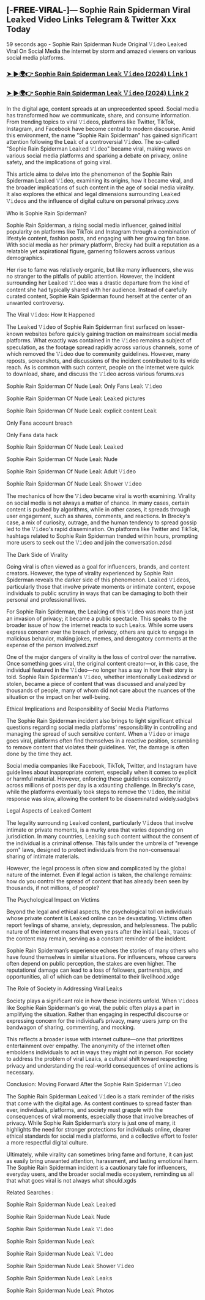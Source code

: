 ## [-𝐅𝐑𝐄𝐄-𝐕𝐈𝐑𝐀𝐋-]— Sophie Rain Spiderman Viral Lea𝚔ed Video Links Telegram & Twitter Xxx Today

59 seconds ago - Sophie Rain Spiderman Nude Original 𝚅𝚒deo Lea𝚔ed Viral On Social Media the internet by storm and amazed viewers on various social media platforms.

### [➤ ►🌍👉 Sophie Rain Spiderman Lea𝚔 𝚅𝚒deo (2024) L𝚒nk 1](https://shortx.today/leak-hd)

### [➤ ►🌍👉 Sophie Rain Spiderman Lea𝚔 𝚅𝚒deo (2024) L𝚒nk 2](https://shortx.today/leak-hd)

In the digital age, content spreads at an unprecedented speed. Social media has transformed how we communicate, share, and consume information. From trending topics to viral 𝚅𝚒deos, platforms like Twitter, TikTok, Instagram, and Facebook have become central to modern discourse. Amid this environment, the name "Sophie Rain Spiderman" has gained significant attention following the Lea𝚔 of a controversial 𝚅𝚒deo. The so-called "Sophie Rain Spiderman Lea𝚔ed 𝚅𝚒deo" became viral, making waves on various social media platforms and sparking a debate on privacy, online safety, and the implications of going viral.

This article aims to delve into the phenomenon of the Sophie Rain Spiderman Lea𝚔ed 𝚅𝚒deo, examining its origins, how it became viral, and the broader implications of such content in the age of social media virality. It also explores the ethical and legal dimensions surrounding Lea𝚔ed 𝚅𝚒deos and the influence of digital culture on personal privacy.zxvs

Who is Sophie Rain Spiderman?

Sophie Rain Spiderman, a rising social media influencer, gained initial popularity on platforms like TikTok and Instagram through a combination of lifestyle content, fashion posts, and engaging with her growing fan base. With social media as her primary platform, Brecky had built a reputation as a relatable yet aspirational figure, garnering followers across various demographics.

Her rise to fame was relatively organic, but like many influencers, she was no stranger to the pitfalls of public attention. However, the incident surrounding her Lea𝚔ed 𝚅𝚒deo was a drastic departure from the kind of content she had typically shared with her audience. Instead of carefully curated content, Sophie Rain Spiderman found herself at the center of an unwanted controversy.

The Viral 𝚅𝚒deo: How It Happened

The Lea𝚔ed 𝚅𝚒deo of Sophie Rain Spiderman first surfaced on lesser-known websites before quickly gaining traction on mainstream social media platforms. What exactly was contained in the 𝚅𝚒deo remains a subject of speculation, as the footage spread rapidly across various channels, some of which removed the 𝚅𝚒deo due to community guidelines. However, many reposts, screenshots, and discussions of the incident contributed to its wide reach. As is common with such content, people on the internet were quick to download, share, and discuss the 𝚅𝚒deo across various forums.xvs

Sophie Rain Spiderman Of Nude Lea𝚔 Only Fans Lea𝚔 𝚅𝚒deo

Sophie Rain Spiderman Of Nude Lea𝚔 Lea𝚔ed pictures

Sophie Rain Spiderman Of Nude Lea𝚔 explicit content Lea𝚔

Only Fans account breach

Only Fans data hack

Sophie Rain Spiderman Of Nude Lea𝚔 Lea𝚔ed

Sophie Rain Spiderman Of Nude Lea𝚔 Nude

Sophie Rain Spiderman Of Nude Lea𝚔 Adult 𝚅𝚒deo

Sophie Rain Spiderman Of Nude Lea𝚔 Shower 𝚅𝚒deo

The mechanics of how the 𝚅𝚒deo became viral is worth examining. Virality on social media is not always a matter of chance. In many cases, certain content is pushed by algorithms, while in other cases, it spreads through user engagement, such as shares, comments, and reactions. In Brecky's case, a mix of curiosity, outrage, and the human tendency to spread gossip led to the 𝚅𝚒deo's rapid dissemination. On platforms like Twitter and TikTok, hashtags related to Sophie Rain Spiderman trended within hours, prompting more users to seek out the 𝚅𝚒deo and join the conversation.zdsd

The Dark Side of Virality

Going viral is often viewed as a goal for influencers, brands, and content creators. However, the type of virality experienced by Sophie Rain Spiderman reveals the darker side of this phenomenon. Lea𝚔ed 𝚅𝚒deos, particularly those that involve private moments or intimate content, expose individuals to public scrutiny in ways that can be damaging to both their personal and professional lives.

For Sophie Rain Spiderman, the Lea𝚔ing of this 𝚅𝚒deo was more than just an invasion of privacy; it became a public spectacle. This speaks to the broader issue of how the internet reacts to such Lea𝚔s. While some users express concern over the breach of privacy, others are quick to engage in malicious behavior, making jokes, memes, and derogatory comments at the expense of the person involved.zszf

One of the major dangers of virality is the loss of control over the narrative. Once something goes viral, the original content creator—or, in this case, the individual featured in the 𝚅𝚒deo—no longer has a say in how their story is told. Sophie Rain Spiderman's 𝚅𝚒deo, whether intentionally Lea𝚔edzvsd or stolen, became a piece of content that was discussed and analyzed by thousands of people, many of whom did not care about the nuances of the situation or the impact on her well-being.

Ethical Implications and Responsibility of Social Media Platforms

The Sophie Rain Spiderman incident also brings to light significant ethical questions regarding social media platforms' responsibility in controlling and managing the spread of such sensitive content. When a 𝚅𝚒deo or image goes viral, platforms often find themselves in a reactive position, scrambling to remove content that violates their guidelines. Yet, the damage is often done by the time they act.

Social media companies like Facebook, TikTok, Twitter, and Instagram have guidelines about inappropriate content, especially when it comes to explicit or harmful material. However, enforcing these guidelines consistently across millions of posts per day is a xdaunting challenge. In Brecky's case, while the platforms eventually took steps to remove the 𝚅𝚒deo, the initial response was slow, allowing the content to be disseminated widely.sadgbvs

Legal Aspects of Lea𝚔ed Content

The legality surrounding Lea𝚔ed content, particularly 𝚅𝚒deos that involve intimate or private moments, is a murky area that varies depending on jurisdiction. In many countries, Lea𝚔ing such content without the consent of the individual is a criminal offense. This falls under the umbrella of "revenge porn" laws, designed to protect individuals from the non-consensual sharing of intimate materials.

However, the legal process is often slow and complicated by the global nature of the internet. Even if legal action is taken, the challenge remains: how do you control the spread of content that has already been seen by thousands, if not millions, of people?

The Psychological Impact on Victims

Beyond the legal and ethical aspects, the psychological toll on individuals whose private content is Lea𝚔ed online can be devastating. Victims often report feelings of shame, anxiety, depression, and helplessness. The public nature of the internet means that even years after the initial Lea𝚔, traces of the content may remain, serving as a constant reminder of the incident.

Sophie Rain Spiderman’s experience echoes the stories of many others who have found themselves in similar situations. For influencers, whose careers often depend on public perception, the stakes are even higher. The reputational damage can lead to a loss of followers, partnerships, and opportunities, all of which can be detrimental to their livelihood.xdge

The Role of Society in Addressing Viral Lea𝚔s

Society plays a significant role in how these incidents unfold. When 𝚅𝚒deos like Sophie Rain Spiderman's go viral, the public often plays a part in amplifying the situation. Rather than engaging in respectful discourse or expressing concern for the individual’s privacy, many users jump on the bandwagon of sharing, commenting, and mocking.

This reflects a broader issue with internet culture—one that prioritizes entertainment over empathy. The anonymity of the internet often emboldens individuals to act in ways they might not in person. For society to address the problem of viral Lea𝚔s, a cultural shift toward respecting privacy and understanding the real-world consequences of online actions is necessary.

Conclusion: Moving Forward After the Sophie Rain Spiderman 𝚅𝚒deo

The Sophie Rain Spiderman Lea𝚔ed 𝚅𝚒deo is a stark reminder of the risks that come with the digital age. As content continues to spread faster than ever, individuals, platforms, and society must grapple with the consequences of viral moments, especially those that involve breaches of privacy. While Sophie Rain Spiderman’s story is just one of many, it highlights the need for stronger protections for individuals online, clearer ethical standards for social media platforms, and a collective effort to foster a more respectful digital culture.

Ultimately, while virality can sometimes bring fame and fortune, it can just as easily bring unwanted attention, harassment, and lasting emotional harm. The Sophie Rain Spiderman incident is a cautionary tale for influencers, everyday users, and the broader social media ecosystem, reminding us all that what goes viral is not always what should.xgds

Related Searches :

Sophie Rain Spiderman Nude Lea𝚔 Lea𝚔ed

Sophie Rain Spiderman Nude Lea𝚔 Nude

Sophie Rain Spiderman Nude Lea𝚔 𝚅𝚒deo

Sophie Rain Spiderman Nude Lea𝚔

Sophie Rain Spiderman Nude Lea𝚔 𝚅𝚒deo

Sophie Rain Spiderman Nude Lea𝚔 Shower 𝚅𝚒deo

Sophie Rain Spiderman Nude Lea𝚔 Lea𝚔s

Sophie Rain Spiderman Nude Lea𝚔 Photos

